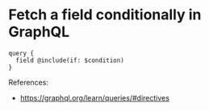 # Fetch a field conditionally in GraphQL

```gql
query {
  field @include(if: $condition)
}
```

References:

- https://graphql.org/learn/queries/#directives
